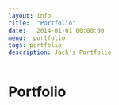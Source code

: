 ```yaml
---
layout: info
title:  "Portfolio"
date:   2014-01-01 00:00:00
menu:  portfolio
tags: portfolio
description: Jack's Portfolio
---
```


Portfolio
=========